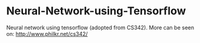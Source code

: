 # Neural-Network-using-Tensorflow

Neural network using tensorflow (adopted from CS342). More can be seen on:
http://www.philkr.net/cs342/
